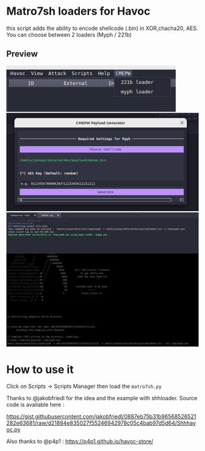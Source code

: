 # Matro7sh loaders for Havoc
this script adds the ability to encode shellcode (.bin) in XOR,chacha20, AES. You can choose between 2 loaders (Myph / 221b) 

## Preview

![](/img/loaders.png)
![](/img/myph_loader.png)
![](/img/generated.png)


# How to use it

Click on Scripts -> Scripts Manager then load the `matro7sh.py`


Thanks to @jakobfriedl for the idea and the example with shhloader.
Source code is available here : 

https://gist.githubusercontent.com/jakobfriedl/0887eb75b31b96568526521282e63681/raw/d21884e835027f55246942978c05c4bab97d5d64/Shhhavoc.py

Also thanks to @p4p1 : https://p4p1.github.io/havoc-store/
